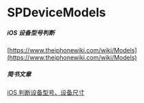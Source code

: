 # SPDeviceModels
##### iOS 设备型号判断



[https://www.theiphonewiki.com/wiki/Models](https://www.theiphonewiki.com/wiki/Models)



##### 简书文章

[iOS 判断设备型号、设备尺寸](https://www.jianshu.com/p/203bd0f22762)
